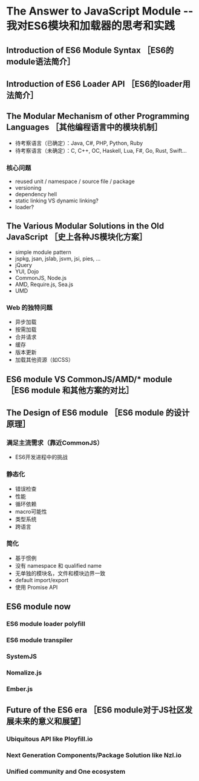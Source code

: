 # The Answer to JavaScript Module -- 我对ES6模块和加载器的思考和实践

## Introduction of ES6 Module Syntax ［ES6的module语法简介］

## Introduction of ES6 Loader API ［ES6的loader用法简介］

## The Modular Mechanism of other Programming Languages ［其他编程语言中的模块机制］

 * 待考察语言（已确定）：Java, C#, PHP, Python, Ruby
 * 待考察语言（未确定）：C, C++, OC, Haskell, Lua, F#, Go, Rust, Swift...

### 核心问题
 * reused unit / namespace / source file / package
 * versioning
 * dependency hell
 * static linking VS dynamic linking?
 * loader?

## The Various Modular Solutions in the Old JavaScript ［史上各种JS模块化方案］

  * simple module pattern
  * jspkg, jsan, jslab, jsvm, jsi, pies, ...
  * jQuery
  * YUI, Dojo
  * CommonJS, Node.js
  * AMD, Require.js, Sea.js
  * UMD

### Web 的独特问题
 * 异步加载
 * 按需加载
 * 合并请求
 * 缓存
 * 版本更新
 * 加载其他资源（如CSS）

## ES6 module VS CommonJS/AMD/* module ［ES6 module 和其他方案的对比］

## The Design of ES6 module ［ES6 module 的设计原理］

### 满足主流需求（靠近CommonJS）
 * ES6开发进程中的挑战

### 静态化
 * 错误检查
 * 性能
 * 循环依赖
 * macro可能性
 * 类型系统
 * 跨语言

### 简化
 * 基于惯例
 * 没有 namespace 和 qualified name
 * 无单独的模块名，文件和模块边界一致
 * default import/export
 * 使用 Promise API

## ES6 module now

### ES6 module loader polyfill
### ES6 module transpiler
### SystemJS
### Nomalize.js
### Ember.js

## Future of the ES6 era ［ES6 module对于JS社区发展未来的意义和展望］

### Ubiquitous API like Ployfill.io
### Next Generation Components/Package Solution like Nzl.io
### Unified community and One ecosystem
